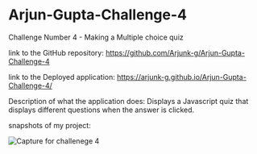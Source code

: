 # Arjun-Gupta-Challenge-4
Challenge Number 4 - Making a Multiple choice quiz


link to the GitHub repository:
https://github.com/Arjunk-g/Arjun-Gupta-Challenge-4

link to the Deployed application: 
https://arjunk-g.github.io/Arjun-Gupta-Challenge-4/

Description of what the application does: 
Displays a Javascript quiz that displays different questions when the answer is clicked.

snapshots of my project:

![Capture for challenege 4](https://user-images.githubusercontent.com/112139137/193169147-853ee67b-c9e8-4175-b24f-51cb3efb4f13.PNG)
